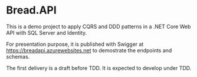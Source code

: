 # Bread.API

This is a demo project to apply CQRS and DDD patterns in a .NET Core Web API with SQL Server and Identity.

For presentation purpose, it is published with Swigger at https://breadapi.azurewebsites.net to demostrate the endpoints and schemas.

The first delivery is a draft before TDD.  It is expected to develop under TDD.
